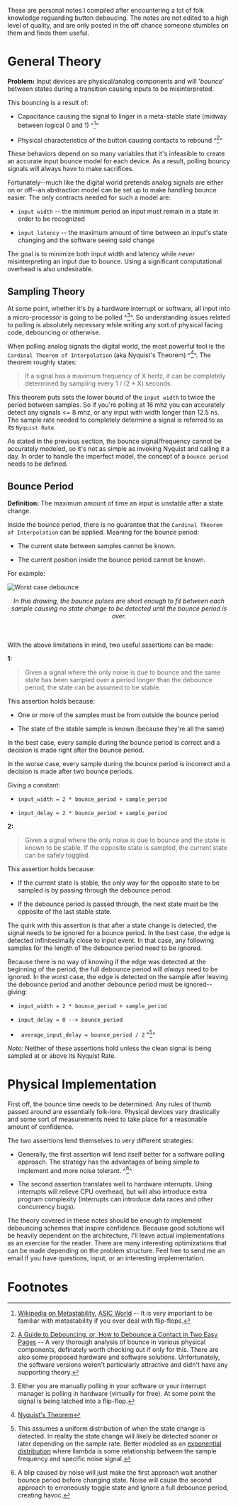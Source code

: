 
These are personal notes I compiled after encountering a lot of folk knowledge reguarding button deboucing. The notes are not edited to a high level of quality, and are only posted in the off chance someone stumbles on them and finds them useful.

# General Theory

__Problem:__ Input devices are physical/analog components and will '_bounce_'
between states during a transition causing inputs to be misinterpreted.

This bouncing is a result of:

- Capacitance causing the signal to linger in a meta-stable state (midway between logical 0 and 1) ^[^1]^

- Physical characteristics of the button causing contacts to rebound ^[^2]^

These behaviors depend on so many variables that it's infeasible to create an accurate input bounce model for each device. As a result, polling bouncy signals will always have to make sacrifices. 

Fortunately--much like the digital world pretends analog signals are either on or off--an abstraction model can be set up to make handling bounce easier. The only contracts needed for such a model are:

- `input width` -- the minimum period an input must remain in a state in order to be recognized

- `input latency` -- the maximum amount of time between an input's state changing and the software seeing said change

The goal is to minimize both input width and latency while _never_ misinterpreting an input due to bounce. Using a significant computational overhead is also undesirable.

## Sampling Theory

At some point, whether it's by a hardware interrupt or software, all input into a micro-processor is going to be polled ^[^3]^. So understanding issues related to polling is absolutely necessary while writing any sort of physical facing code, debouncing or otherwise.

When polling analog signals the digital world, the most powerful tool is the `Cardinal Theorem of Interpolation` (aka Nyquist's Theorem) ^[^4]^. The theorem roughly states:

> If a signal has a maximum frequency of X hertz, it can be completely determined by sampling every 1 / (2 * X) seconds.

This theorem puts sets the lower bound of the `input width` to twice the period between samples. So if you're polling at 16 mhz you can accurately detect any signals <= 8 mhz, or any input with width longer than 12.5 ns. The sample rate needed to completely determine a signal is referred to as its `Nyquist Rate`. 

As stated in the previous section, the bounce signal/frequency cannot be accurately modeled, so it's not as simple as invoking Nyquist and calling it a day. In order to handle the imperfect model, the concept of a `bounce period` needs to be defined.

## Bounce Period

__Definition:__ The maximum amount of time an input is unstable after a state change.

Inside the bounce period, there is no guarantee that the `Cardinal Theorem of Interpolation` can be applied. Meaning for the bounce period:

- The current state between samples cannot be known.

- The current position inside the bounce period cannot be known.

For example:

![Worst case debounce](https://davepfeiffer.github.io/assets/worst-case-bounce.jpg)
<center>
  <i>In this drawing, the bounce pulses are short enough to fit between each sample causing no state change to be detected until the bounce period is over.</i><br>
</center><br><br>

With the above limitations in mind, two useful assertions can be made:

__1:__

> Given a signal where the only noise is due to bounce and the same state has been sampled over a period longer than the debounce period, the state can be assumed to be stable.

This assertion holds because:

- One or more of the samples must be from outside the bounce period

- The state of the stable sample is known (because they're all the same)

In the best case, every sample during the bounce period is correct and a decision is made right after the bounce period.

In the worse case, every sample during the bounce period is incorrect and a
decision is made after two bounce periods.

Giving a constant:

- ` input_width = 2 * bounce_period + sample_period `

- ` input_delay = 2 * bounce_period + sample_period `

__2:__

> Given a signal where the only noise is due to bounce and the state is known to be stable. If the opposite state is sampled, the current state can be safely toggled.


This assertion holds because:

- If the current state is stable, the only way for the opposite state to be sampled is by passing through the debounce period.

- If the debounce period is passed through, the next state must be the opposite of the last stable state.

The quirk with this assertion is that after a state change is detected, the signal needs to be ignored for a bounce period. In the best case, the edge is detected infinitesimally close to input event. In that case, any following samples for the length of the debounce period need to be ignored. 

Because there is no way of knowing if the edge was detected at the beginning of the period, the full debounce period will _always_ need to be ignored. In the worst case, the edge is detected on the sample after leaving the debounce period and another debounce period must be ignored--giving:

- ` input_width = 2 * bounce_period + sample_period `

- ` input_delay = 0 --> bounce_period `

- ` average_input_delay = bounce_period / 2` ^[^5]^

_Note:_ Neither of these assertions hold unless the clean signal is being sampled at or above its Nyquist Rate.


# Physical Implementation

First off, the bounce time needs to be determined. Any rules of thumb passed around are essentially folk-lore. Physical devices vary drastically and some sort of measurements need to take place for a reasonable amount of confidence.

The two assertions lend themselves to very different strategies:

- Generally, the first assertion will lend itself better for a software polling approach. The strategy has the advantages of being simple to implement and more noise tolerant. ^[^6]^

- The second assertion translates well to hardware interrupts. Using interrupts will relieve CPU overhead, but will also introduce extra program complexity (interrupts can introduce data races and other concurrency bugs).

The theory covered in these notes should be enough to implement debouncing schemes that inspire confidence. Because good solutions will be heavily dependent on the architecture, I'll leave actual implementations as an exercise for the reader. There are many interesting optimizations that can be made depending on the problem structure. Feel free to send me an email if you have questions, input, or an interesting implementation.

# Footnotes

[^1]: [Wikipedia on Metastability](https://en.wikipedia.org/wiki/Metastability_in_electronics), [ASIC World](http://www.asic-world.com/tidbits/metastablity.html) -- It is very important to be familiar with metastability if you ever deal with flip-flops.

[^2]: [A Guide to Debouncing, or, How to Debounce a Contact in Two Easy Pages](http://www.ganssle.com/debouncing-pt2.htm) -- A very thorough analysis of bounce in various physical components, definately worth checking out if only for this. There are also some proposed hardware and software solutions. Unfortunately, the software versions weren't particularly attractive and didn't have any supporting theory.

[^3]: Either you are manually polling in your software or your interrupt manager is polling in hardware (virtually for free). At some point the signal is being latched into a flip-flop.

[^4]: [Nyquist's Theorem](https://ptolemy.eecs.berkeley.edu/eecs20/week13/nyquistShannon.html)

[^5]: This assumes a uniform distribution of when the state change is detected. In reality the state change will likely be detected sooner or later depending on the sample rate. Better modeled as an [exponential distribution](https://en.wikipedia.org/wiki/Exponential_distribution) where llambda is some relationship between the sample frequency and specific noise signal.

[^6]: A blip caused by noise will just make the first approach wait another bounce period before changing state. Noise will cause the second approach to erroneously toggle state and ignore a full debounce period, creating havoc.
